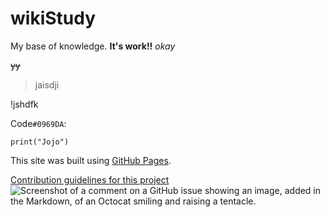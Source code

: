 # wikiStudy
My base of knowledge.
**It's work!!**
_okay_

~~yy~~

>jaisdji

!jshdfk

Code`#0969DA`:
```
print("Jojo")
```

This site was built using [GitHub Pages](https://pages.github.com/).

[Contribution guidelines for this project](docs/CONTRIBUTING.md)
![Screenshot of a comment on a GitHub issue showing an image, added in the Markdown, of an Octocat smiling and raising a tentacle.](https://myoctocat.com/assets/images/base-octocat.svg)
